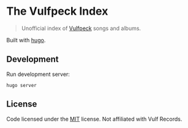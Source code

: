 # The Vulfpeck Index

> Unofficial index of [Vulfpeck](https://vulfpeck.com/) songs and albums.

Built with [hugo](https://gohugo.io/).

## Development

Run development server:

```
hugo server
```

## License

Code licensed under the [MIT](LICENSE) license. Not affiliated with Vulf Records.
